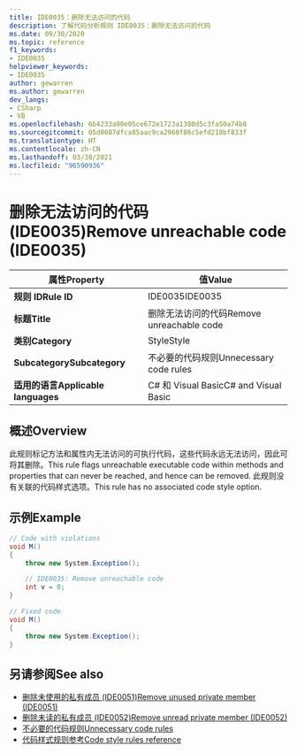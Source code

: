 ```yaml
---
title: IDE0035：删除无法访问的代码
description: 了解代码分析规则 IDE0035：删除无法访问的代码
ms.date: 09/30/2020
ms.topic: reference
f1_keywords:
- IDE0035
helpviewer_keywords:
- IDE0035
author: gewarren
ms.author: gewarren
dev_langs:
- CSharp
- VB
ms.openlocfilehash: 6b4233a90e05ce672e1723a1380d5c3fa50a74b8
ms.sourcegitcommit: 05d0087dfca85aac9ca2960f86c5efd218bf833f
ms.translationtype: HT
ms.contentlocale: zh-CN
ms.lasthandoff: 03/30/2021
ms.locfileid: "96590936"
---
```

# <a name="remove-unreachable-code-ide0035"></a><span data-ttu-id="7d574-103">删除无法访问的代码 (IDE0035)</span><span class="sxs-lookup"><span data-stu-id="7d574-103">Remove unreachable code (IDE0035)</span></span>

|<span data-ttu-id="7d574-104">属性</span><span class="sxs-lookup"><span data-stu-id="7d574-104">Property</span></span>|<span data-ttu-id="7d574-105">值</span><span class="sxs-lookup"><span data-stu-id="7d574-105">Value</span></span>|
|-|-|
| <span data-ttu-id="7d574-106">**规则 ID**</span><span class="sxs-lookup"><span data-stu-id="7d574-106">**Rule ID**</span></span> | <span data-ttu-id="7d574-107">IDE0035</span><span class="sxs-lookup"><span data-stu-id="7d574-107">IDE0035</span></span> |
| <span data-ttu-id="7d574-108">**标题**</span><span class="sxs-lookup"><span data-stu-id="7d574-108">**Title**</span></span> | <span data-ttu-id="7d574-109">删除无法访问的代码</span><span class="sxs-lookup"><span data-stu-id="7d574-109">Remove unreachable code</span></span> |
| <span data-ttu-id="7d574-110">**类别**</span><span class="sxs-lookup"><span data-stu-id="7d574-110">**Category**</span></span> | <span data-ttu-id="7d574-111">Style</span><span class="sxs-lookup"><span data-stu-id="7d574-111">Style</span></span> |
| <span data-ttu-id="7d574-112">**Subcategory**</span><span class="sxs-lookup"><span data-stu-id="7d574-112">**Subcategory**</span></span> | <span data-ttu-id="7d574-113">不必要的代码规则</span><span class="sxs-lookup"><span data-stu-id="7d574-113">Unnecessary code rules</span></span> |
| <span data-ttu-id="7d574-114">**适用的语言**</span><span class="sxs-lookup"><span data-stu-id="7d574-114">**Applicable languages**</span></span> | <span data-ttu-id="7d574-115">C# 和 Visual Basic</span><span class="sxs-lookup"><span data-stu-id="7d574-115">C# and Visual Basic</span></span> |

## <a name="overview"></a><span data-ttu-id="7d574-116">概述</span><span class="sxs-lookup"><span data-stu-id="7d574-116">Overview</span></span>

<span data-ttu-id="7d574-117">此规则标记方法和属性内无法访问的可执行代码，这些代码永远无法访问，因此可将其删除。</span><span class="sxs-lookup"><span data-stu-id="7d574-117">This rule flags unreachable executable code within methods and properties that can never be reached, and hence can be removed.</span></span> <span data-ttu-id="7d574-118">此规则没有关联的代码样式选项。</span><span class="sxs-lookup"><span data-stu-id="7d574-118">This rule has no associated code style option.</span></span>

## <a name="example"></a><span data-ttu-id="7d574-119">示例</span><span class="sxs-lookup"><span data-stu-id="7d574-119">Example</span></span>

```csharp
// Code with violations
void M()
{
    throw new System.Exception();

    // IDE0035: Remove unreachable code
    int v = 0;
}

// Fixed code
void M()
{
    throw new System.Exception();
}
```

## <a name="see-also"></a><span data-ttu-id="7d574-120">另请参阅</span><span class="sxs-lookup"><span data-stu-id="7d574-120">See also</span></span>

- [<span data-ttu-id="7d574-121">删除未使用的私有成员 (IDE0051)</span><span class="sxs-lookup"><span data-stu-id="7d574-121">Remove unused private member (IDE0051)</span></span>](ide0051.md)
- [<span data-ttu-id="7d574-122">删除未读的私有成员 (IDE0052)</span><span class="sxs-lookup"><span data-stu-id="7d574-122">Remove unread private member (IDE0052)</span></span>](ide0052.md)
- [<span data-ttu-id="7d574-123">不必要的代码规则</span><span class="sxs-lookup"><span data-stu-id="7d574-123">Unnecessary code rules</span></span>](unnecessary-code-rules.md)
- [<span data-ttu-id="7d574-124">代码样式规则参考</span><span class="sxs-lookup"><span data-stu-id="7d574-124">Code style rules reference</span></span>](index.md)
